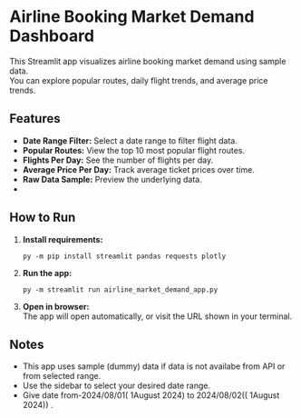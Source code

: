 # Airline Booking Market Demand Dashboard
This Streamlit app visualizes airline booking market demand using sample data.  
You can explore popular routes, daily flight trends, and average price trends.

## Features
- **Date Range Filter:** Select a date range to filter flight data.
- **Popular Routes:** View the top 10 most popular flight routes.
- **Flights Per Day:** See the number of flights per day.
- **Average Price Per Day:** Track average ticket prices over time.
- **Raw Data Sample:** Preview the underlying data.
- 
## How to Run
1. **Install requirements:**
    ```
    py -m pip install streamlit pandas requests plotly
    ```
2. **Run the app:**
    ```
    py -m streamlit run airline_market_demand_app.py
    ```

3. **Open in browser:**  
   The app will open automatically, or visit the URL shown in your terminal.

## Notes
- This app uses sample (dummy) data if data is not availabe from API or from selected range.
- Use the sidebar to select your desired date range.
- Give date from-2024/08/01( 1August 2024) to 2024/08/02(( 1August 2024)) . 
